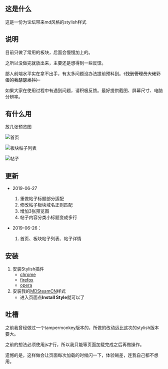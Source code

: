 ## 这是什么

这是一份为论坛带来md风格的stylish样式

## 说明

目前只做了常用的板块，后面会慢慢加上的。

之所以没做完就放出来，主要还是想得到一些反馈。

鄙人前端水平实在拿不出手，有太多问题没办法提前预料到。~~（找到管理员大佬彩蛋的我瑟瑟发抖）~~

如果大家在使用过程中有遇到问题，请积极反馈。最好提供截图、屏幕尺寸、电脑分辨率。


## 有什么用

放几张预览图

![首页](https://upload-images.jianshu.io/upload_images/11296261-2fe2ec1e917bbfd3.png?imageMogr2/auto-orient/strip%7CimageView2/2/w/1240)

![板块帖子列表](https://upload-images.jianshu.io/upload_images/11296261-9f1b27e93c2bebe2.png?imageMogr2/auto-orient/strip%7CimageView2/2/w/1240)

![帖子](https://upload-images.jianshu.io/upload_images/11296261-7cff9c09f5815e9b.png?imageMogr2/auto-orient/strip%7CimageView2/2/w/1240)

## 更新

- 2019-06-27
    1. 重做帖子标题部分适配
    2. 修改帖子板块域名正则匹配
    3. 增加3张预览图
    4. 帖子内容分类小标题变成多行

- 2019-06-26：
    1. 首页、板块帖子列表、帖子详情
    
## 安装

1. 安装Stylish插件
    - [chrome](https://chrome.google.com/webstore/detail/stylish-custom-themes-for/fjnbnpbmkenffdnngjfgmeleoegfcffe)
    - [firefox](https://addons.mozilla.org/en-US/firefox/addon/stylish/)
    - [opera](https://addons.opera.com/en-gb/extensions/details/stylish/)
2. 安装我的[MDSteamCN](https://userstyles.org/styles/172244/mdsteamcn)样式
    - 进入页面点**Install Style**就可以了

## 吐槽

之前我曾经做过一个tampermonkey版本的，所做的改动远比这次的stylish版本要大。

之前的想法必须使用js才行，所以我只能等页面加载完成之后再做操作。

遗憾的是，这样做会让页面每次加载的时候闪一下，体验贼差，连我自己都不想用。
